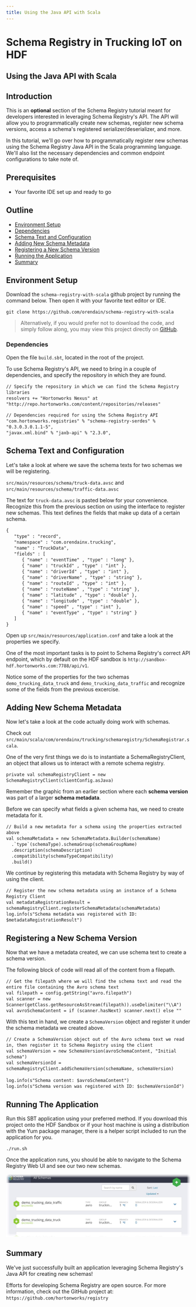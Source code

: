```yaml
---
title: Using the Java API with Scala
---
```


# Schema Registry in Trucking IoT on HDF

## Using the Java API with Scala

## Introduction

This is an **optional** section of the Schema Registry tutorial meant for developers interested in leveraging Schema Registry's API.  The API will allow you to programmatically create new schemas, register new schema versions, access a schema's registered serializer/deserializer, and more.

In this tutorial, we'll go over how to programmatically register new schemas using the Schema Registry Java API in the Scala programming language.  We'll also list the necessary dependencies and common endpoint configurations to take note of.


## Prerequisites

-   Your favorite IDE set up and ready to go


## Outline

-   [Environment Setup](#environment-setup)
-   [Dependencies](#dependencies)
-   [Schema Text and Configuration](#schema-text-and-configuration)
-   [Adding New Schema Metadata](#adding-new-schema-metadata)
-   [Registering a New Schema Version](#registering-a-new-schema-version)
-   [Running the Application](#running-the-application)
-   [Summary](#summary)


## Environment Setup

Download the `schema-registry-with-scala` github project by running the command below.  Then open it with your favorite text editor or IDE.

```
git clone https://github.com/orendain/schema-registry-with-scala
```

> Alternatively, if you would prefer not to download the code, and simply follow along, you may view this project directly on [GitHub](https://github.com/orendain/schema-registry-with-scala).

### Dependencies

Open the file `build.sbt`, located in the root of the project.

To use Schema Registry's API, we need to bring in a couple of dependencies, and specify the repository in which they are found.

```
// Specify the repository in which we can find the Schema Registry libraries
resolvers += "Hortonworks Nexus" at "http://repo.hortonworks.com/content/repositories/releases"
```

```
// Dependencies required for using the Schema Registry API
"com.hortonworks.registries" % "schema-registry-serdes" % "0.3.0.3.0.1.1-5",
"javax.xml.bind" % "jaxb-api" % "2.3.0",
```


## Schema Text and Configuration

Let's take a look at where we save the schema texts for two schemas we will be registering.

`src/main/resources/schema/truck-data.avsc` and `src/main/resources/schema/traffic-data.avsc`

The text for `truck-data.avsc` is pasted below for your convenience.  Recognize this from the previous section on using the interface to register new schemas.  This text defines the fields that make up data of a certain schema.

```
{
   "type" : "record",
   "namespace" : "com.orendainx.trucking",
   "name" : "TruckData",
   "fields" : [
      { "name" : "eventTime" , "type" : "long" },
      { "name" : "truckId" , "type" : "int" },
      { "name" : "driverId" , "type" : "int" },
      { "name" : "driverName" , "type" : "string" },
      { "name" : "routeId" , "type" : "int" },
      { "name" : "routeName" , "type" : "string" },
      { "name" : "latitude" , "type" : "double" },
      { "name" : "longitude" , "type" : "double" },
      { "name" : "speed" , "type" : "int" },
      { "name" : "eventType" , "type" : "string" }
   ]
}
```

Open up `src/main/resources/application.conf` and take a look at the properties we specify.

One of the most important tasks is to point to Schema Registry's correct API endpoint, which by default on the HDF sandbox is `http://sandbox-hdf.hortonworks.com:7788/api/v1`.

Notice some of the properties for the two schemas `demo_trucking_data_truck` and `demo_trucking_data_traffic` and recognize some of the fields from the previous excercise.


## Adding New Schema Metadata

Now let's take a look at the code actually doing work with schemas.

Check out `src/main/scala/com/orendainx/trucking/schemaregistry/SchemaRegistrar.scala`.

One of the very first things we do is to instantiate a SchemaRegistryClient, an object that allows us to interact with a remote schema registry.

```
private val schemaRegistryClient = new SchemaRegistryClient(clientConfig.asJava)
```


Remember the graphic from an earlier section where each **schema version** was part of a larger **schema metadata**.

Before we can specify what fields a given schema has, we need to create metadata for it.

```
// Build a new metadata for a schema using the properties extracted above
val schemaMetadata = new SchemaMetadata.Builder(schemaName)
  .`type`(schemaType).schemaGroup(schemaGroupName)
  .description(schemaDescription)
  .compatibility(schemaTypeCompatibility)
  .build()
```

We continue by registering this metadata with Schema Registry by way of using the client.
```
// Register the new schema metadata using an instance of a Schema Registry Client
val metadataRegistrationResult = schemaRegistryClient.registerSchemaMetadata(schemaMetadata)
log.info(s"Schema metadata was registered with ID: $metadataRegistrationResult")
```


## Registering a New Schema Version

Now that we have a metadata created, we can use schema text to create a schema version.

The following block of code will read all of the content from a filepath.

```
// Get the filepath where we will find the schema text and read the entire file containing the Avro schema text
val filepath = config.getString("avro.filepath")
val scanner = new Scanner(getClass.getResourceAsStream(filepath)).useDelimiter("\\A")
val avroSchemaContent = if (scanner.hasNext) scanner.next() else ""
```

With this text in hand, we create a `SchemaVersion` object and register it under the schema metadata we created above.

```
// Create a SchemaVersion object out of the Avro schema text we read in, then register it to Schema Registry using the client
val schemaVersion = new SchemaVersion(avroSchemaContent, "Initial schema")
val schemaVersionId = schemaRegistryClient.addSchemaVersion(schemaName, schemaVersion)

log.info(s"Schema content: $avroSchemaContent")
log.info(s"Schema version was registered with ID: $schemaVersionId")
```


## Running The Application

Run this SBT application using your preferred method.  If you download this project onto the HDF Sandbox or if your host machine is using a distribution with the Yum package manager, there is a helper script included to run the application for you.

```
./run.sh
```

Once the application runs, you should be able to navigate to the Schema Registry Web UI and see our two new schemas.

![New Schemas Registered](assets/ui-api-added-schemas.jpg)


## Summary

We've just successfully built an application leveraging Schema Registry's Java API for creating new schemas!

Efforts for developing Schema Registry are open source.  For more information, check out the GitHub project at: `https://github.com/hortonworks/registry`

